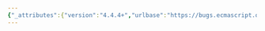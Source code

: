 ```yaml
---
{"_attributes":{"version":"4.4.4+","urlbase":"https://bugs.ecmascript.org/","maintainer":"dherman@mozilla.com"},"bug":{"bug_id":2201,"creation_ts":"2013-11-05 07:20:00 -0800","short_desc":"14.1.1, 14.2.1, 14.3.1, 15.2.1, 19.2.1.1: Contains(YieldExpression) restriction no longer needed resp. does no longer apply","delta_ts":"2013-11-08 13:08:36 -0800","product":"Draft for 6th Edition","component":"technical issue","version":"Rev 20: October 28, 2013 Draft","rep_platform":"All","op_sys":"All","bug_status":"RESOLVED","resolution":"FIXED","priority":"Normal","bug_severity":"normal","everconfirmed":true,"reporter":{"uid":"andrebargull","name":"André Bargull"},"assigned_to":{"uid":"allen","name":"Allen Wirfs-Brock"},"long_desc":[{"commentid":6461,"comment_count":0,"who":{"uid":"andrebargull","name":"André Bargull"},"bug_when":"2013-11-05 07:20:18 -0800","thetext":"14.1.1  Static Semantics:  Early Errors\n> It is a Syntax Error if FunctionBody Contains YieldExpression is true.\n\n> It is a Syntax Error if FormalParameters Contains YieldExpression is true.\n\n> It is a Syntax Error if BindingElement Contains YieldExpression.\n\n\n14.2.1  Static Semantics: Early Errors\n\n> It is a Syntax Error if AssignmentExpression Contains YieldExpression.\n\n\n14.3.1  Static Semantics:  Early Errors\n\n> It is a Syntax Error if PropertySetParameterList Contains YieldExpression.\n\n\n15.2.1  Static Semantics: Early Errors\n\n> It is a Syntax Error if ScriptItemList Contains YieldExpression.\n\n\n19.2.1.1  Function (p1, p2, … , pn, body)\n\n> If body Contains YieldExpression is true, then throw a SyntaxError exception.\n\n\nContains(YieldExpression) is no longer possible with parametrised production rules, so the early error rules can be removed."},{"commentid":6465,"comment_count":1,"who":{"uid":"andrebargull","name":"André Bargull"},"bug_when":"2013-11-05 10:07:03 -0800","thetext":"Related:\n- `function* yield(yield) {}` is currently allowed, correct?\n- `function* yield(yield) { function yield(){} }` is also currently allowed, correct?\n\nAssuming the use \"containing\" or \"contained\" means applying the static semantic rule `Contains`."},{"commentid":6480,"comment_count":2,"who":{"uid":"allen","name":"Allen Wirfs-Brock"},"bug_when":"2013-11-06 19:07:46 -0800","thetext":"function * (yield) {}\n  should be illegal because yield is treated as a keyword within within generator functions\n\nlet x=function *yield() {};\n   should also be illegal because it also is essentially a binding of yield within a generator\n\nfunction *yield() {}  \nat the top level or nested in another function is valid in non-strict code because it is legal bind yield in those contexts.\n\nfunction *() {\n    function *yield() {}\n}\n\nis illegal is all modes because yield is a non-bindable keyword in that context.\n\nFixed (I think) in rev21 editor's draft"},{"commentid":6493,"comment_count":3,"who":{"uid":"allen","name":"Allen Wirfs-Brock"},"bug_when":"2013-11-08 13:08:36 -0800","thetext":"fixed in rev21 draft"}]}}
---
```

